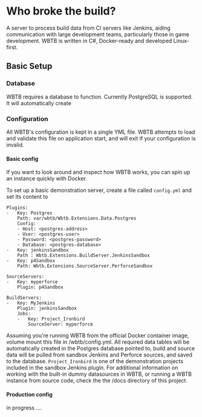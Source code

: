 # Who broke the build?

A server to process build data from CI servers like Jenkins, aiding communication with large development teams, particularly those in game development. WBTB is written in C#, Docker-ready and developed Linux-first.

## Basic Setup

### Database

WBTB requires a database to function. Currently PostgreSQL is supported. It will automatically create 

### Configuration 

All WBTB's configuration is kept in a single YML file. WBTB attempts to load and validate this file on application start, and will exit if your configuration is invalid. 

#### Basic config

If you want to look around and inspect how WBTB works, you can spin up an instance quickly with Docker. 

To set up a basic demonstration server, create a file called `config.yml` and set its content to

    Plugins: 
    -   Key: Postgres
        Path: var/wbtb/Wbtb.Extensions.Data.Postgres
        Config:
        - Host: <postgres-address>
        - User: <postgres-user>
        - Password: <postgres-password>
        - Database: <postgres-database>
    -   Key: jenkinsSandbox
        Path : Wbtb.Extensions.BuildServer.JenkinsSandbox
    -   Key: p4Sandbox
        Path: Wbtb.Extensions.SourceServer.PerforceSandbox

    SourceServers:
    -   Key: myperforce
        Plugin: p4Sandbox

    BuildServers:
    -   Key: MyJenkins
        Plugin: jenkinsSandbox
        Jobs:
        -   Key: Project_Ironbird
            SourceServer: myperforce

Assuming you're running WBTB from the official Docker container image, volume mount this file in /wbtb/config.yml. All required data tables will be automatically created in the Postgres database pointed to, build and source data will be pulled from sandbox Jenkins and Perforce sources, and saved to the database. `Project_Ironbird` is one of the demonstration projects included in the sandbox Jenkins plugin. For additional information on working with the built-in dummy datasources in WBTB, or running a WBTB instance from source code, check the the /docs directory of this project.

#### Production config

in progress ....


